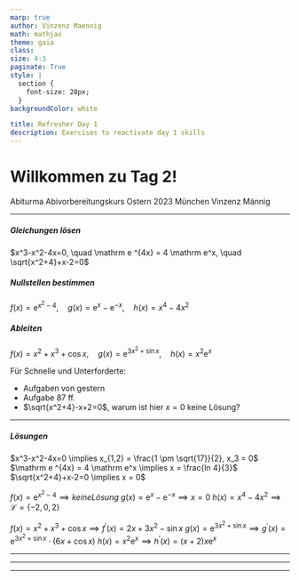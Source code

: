 ```yaml
---
marp: true
author: Vinzenz Maennig
math: mathjax
theme: gaia
class: 
size: 4:3
paginate: True
style: |
  section {
    font-size: 28px;
  }
backgroundColor: white

title: Refresher Day 1
description: Exercises to reactivate day 1 skills
---
```

# Willkommen zu Tag 2!
Abiturma Abivorbereitungskurs
Ostern 2023 München
Vinzenz Männig

---
<!--header: Wiederholung Tag 1-->
<!--footer: Abiturma Abivorbereitungskurs | Ostern 2023 München | Vinzenz Männig-->

##### Gleichungen lösen
$x^3-x^2-4x=0, \quad \mathrm e ^{4x} = 4 \mathrm e^x, \quad \sqrt{x^2+4}+x-2=0$

##### Nullstellen bestimmen
$f(x) = \mathrm e ^{x^2-4}, \quad g(x) = \mathrm e ^x - \mathrm e ^{-x}, \quad h(x) = x^4-4x^2$

##### Ableiten
$f(x) = x^2+x^3+\cos x, \quad g(x) = \mathrm e ^{3x^2+\sin x}, \quad h(x) = x^2 \mathrm e ^x$

Für Schnelle und Unterforderte:
- Aufgaben von gestern
- Aufgabe 87 ff.
- $\sqrt{x^2+4}-x+2=0$, warum ist hier $x=0$ keine Lösung?

---
##### Lösungen
$x^3-x^2-4x=0 \implies x_{1,2} = \frac{1 \pm \sqrt{17}}{2}, x_3 = 0$
$\mathrm e ^{4x} = 4 \mathrm e^x \implies x = \frac{ln 4}{3}$
$\sqrt{x^2+4}+x-2=0 \implies x = 0$

$f(x) = \mathrm e ^{x^2-4} \implies keine Lösung$
$g(x) = \mathrm e ^x - \mathrm e ^{-x} \implies x = 0$
$h(x) = x^4-4x^2 \implies \mathcal{L} = \{-2,0,2\}$

$f(x) = x^2+x^3+\cos x \implies f^\prime (x) = 2x + 3x^2 - \sin x$
$g(x) = \mathrm e ^{3x^2+\sin x} \implies g^\prime (x) = \mathrm e ^{3x^2+\sin x} \cdot (6x + \cos x)$
$h(x) = x^2 \mathrm e ^x \implies h^\prime (x) = (x+2)x \mathrm e ^x$

---

---

---